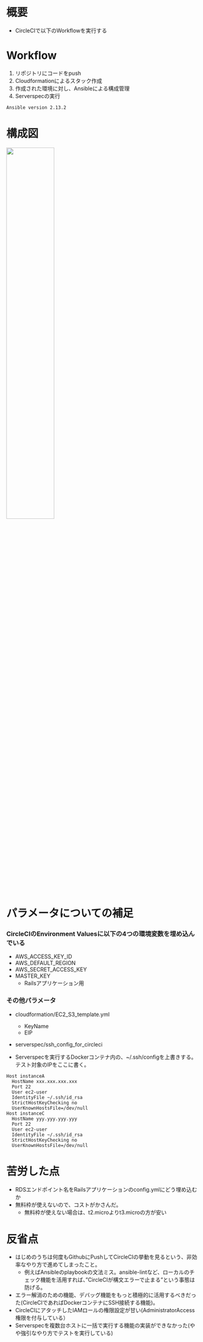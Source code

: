 # 概要
* CircleCIで以下のWorkflowを実行する

# Workflow
1. リポジトリにコードをpush
2. Cloudformationによるスタック作成
3. 作成された環境に対し、Ansibleによる構成管理
4. Serverspecの実行

```
Ansible version 2.13.2
```

# 構成図
<img width=50%  src="https://user-images.githubusercontent.com/75251188/190943157-e7bb4213-7224-4616-8aa1-ff5ba324e1c2.png">

# パラメータについての補足
### CircleCIのEnvironment Valuesに以下の4つの環境変数を埋め込んでいる
* AWS_ACCESS_KEY_ID
* AWS_DEFAULT_REGION
* AWS_SECRET_ACCESS_KEY
* MASTER_KEY
  * Railsアプリケーション用

### その他パラメータ
* cloudformation/EC2_S3_template.yml
  * KeyName
  * EIP

* serverspec/ssh_config_for_circleci
 * Serverspecを実行するDockerコンテナ内の、~/.ssh/configを上書きする。テスト対象のIPをここに書く。
 
```
Host instanceA
  HostName xxx.xxx.xxx.xxx
  Port 22
  User ec2-user
  IdentityFile ~/.ssh/id_rsa
  StrictHostKeyChecking no
  UserKnownHostsFile=/dev/null
Host instanceC
  HostName yyy.yyy.yyy.yyy
  Port 22
  User ec2-user
  IdentityFile ~/.ssh/id_rsa
  StrictHostKeyChecking no
  UserKnownHostsFile=/dev/null
```

# 苦労した点
* RDSエンドポイント名をRailsアプリケーションのconfig.ymlにどう埋め込むか
* 無料枠が使えないので、コストがかさんだ。
  * 無料枠が使えない場合は、t2.microよりt3.microの方が安い

# 反省点
* はじめのうちは何度もGithubにPushしてCircleCIの挙動を見るという、非効率なやり方で進めてしまったこと。
  * 例えばAnsibleのplaybookの文法ミス。ansible-lintなど、ローカルのチェック機能を活用すれば、”CircleCIが構文エラーで止まる”という事態は防げる。
* エラー解消のための機能、デバッグ機能をもっと積極的に活用するべきだった(CircleCIであればDockerコンテナにSSH接続する機能)。 
* CircleCIにアタッチしたIAMロールの権限設定が甘い(AdministratorAccess権限を付与している）
* Serverspecを複数台ホストに一括で実行する機能の実装ができなかった(やや強引なやり方でテストを実行している)


